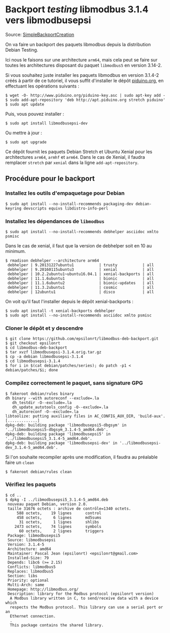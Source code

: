 # Backport _testing_ libmodbus 3.1.4 vers libmodbusepsi

Source: [SimpleBackportCreation](https://wiki.debian.org/fr/SimpleBackportCreation)

On va faire un backport des paquets  libmodbus depuis la distribution Debian 
Testing.  

Ici nous le faisons sur une architecture `arm64`, mais cela peut se faire sur 
toutes les architectures disposant du paquet `libmodbus5` en version 3.14-2.

Si vous souhaitez juste installer les paquets libmodbus en version 3.1.4-2 créés à 
partir de ce tutoriel, il vous suffit d'installer le dépôt 
[piduino.org](http://apt.piduino.org), en effectuant les opérations suivants :

    $ wget -O- http://www.piduino.org/piduino-key.asc | sudo apt-key add -
    $ sudo add-apt-repository 'deb http://apt.piduino.org stretch piduino'
    $ sudo apt update

Puis, vous pouvez installer :

    $ sudo apt install libmodbusepsi-dev

Ou mettre à jour :

    $ sudo apt upgrade

Ce dépôt fournit les paquets Debian Stretch et Ubuntu Xenial pour les 
architectures `arm64`, `armhf` et `arm64`. Dans le cas de Xenial, il faudra 
remplacer `stretch` par `xenial` dans la ligne `add-apt-repository`.

## Procédure pour le backport

### Installez les outils d'empaquetage pour Debian

    $ sudo apt install --no-install-recommends packaging-dev debian-keyring devscripts equivs libdistro-info-perl

### Installez les dépendances de `libmodbus`

    $ sudo apt install --no-install-recommends debhelper asciidoc xmlto psmisc

Dans le cas de xenial, il faut que la version de debhelper soit en 10 au 
minimum.

    $ rmadison debhelper --architecture arm64
     debhelper | 9.20131227ubuntu1           | trusty           | all
     debhelper | 9.20160115ubuntu3           | xenial           | all
     debhelper | 10.2.2ubuntu1~ubuntu16.04.1 | xenial-backports | all
     debhelper | 11.1.6ubuntu1               | bionic           | all
     debhelper | 11.1.6ubuntu2               | bionic-updates   | all
     debhelper | 11.3.2ubuntu1               | cosmic           | all
     debhelper | 12ubuntu1                   | disco            | all

On voit qu'il faut l'installer depuis le dépôt xenial-backports :

    $ sudo apt install -t xenial-backports debhelper
    $ sudo apt install --no-install-recommends asciidoc xmlto psmisc


### Cloner le dépôt et y descendre

    $ git clone https://github.com/epsilonrt/libmodbus-deb-backport.git
    $ git checkout epsilonrt
    $ cd libmodbus-deb-backport
    $ tar xvzf libmodbusepsi-3.1.4.orig.tar.gz
    $ cp -a debian libmodbusepsi-3.1.4
    $ cd libmodbusepsi-3.1.4
    $ for i in $(cat debian/patches/series); do patch -p1 < debian/patches/$i; done

### Compilez correctement le paquet, sans signature GPG

    $ fakeroot debian/rules binary
    dh binary --with autoreconf --exclude=.la
       dh_testdir -O--exclude=.la
       dh_update_autotools_config -O--exclude=.la
       dh_autoreconf -O--exclude=.la
    libtoolize: putting auxiliary files in AC_CONFIG_AUX_DIR, 'build-aux'.
    [.............]
    dpkg-deb: building package 'libmodbusepsi5-dbgsym' in '../libmodbusepsi5-dbgsym_3.1.4-5_amd64.deb'.
    dpkg-deb: building package 'libmodbusepsi5' in '../libmodbusepsi5_3.1.4-5_amd64.deb'.
    dpkg-deb: building package 'libmodbusepsi-dev' in '../libmodbusepsi-dev_3.1.4-5_amd64.deb'.

Si l'on souhaite recompiler après une modification, il faudra au préalable faire un `clean`

    $ fakeroot debian/rules clean


### Vérifiez les paquets

    $ cd ..
    $ dpkg -I ../libmodbusepsi5_3.1.4-5_amd64.deb 
     nouveau paquet Debian, version 2.0.
     taille 31676 octets : archive de contrôle=1340 octets.
         588 octets,    19 lignes      control              
         458 octets,     6 lignes      md5sums              
          31 octets,     1 lignes      shlibs               
        2473 octets,    74 lignes      symbols              
          60 octets,     2 lignes      triggers             
     Package: libmodbusepsi5
     Source: libmodbusepsi
     Version: 3.1.4-5
     Architecture: amd64
     Maintainer: Pascal Jean (epsilonrt) <epsilonrt@gmail.com>
     Installed-Size: 79
     Depends: libc6 (>= 2.15)
     Conflicts: libmodbus5
     Replaces: libmodbus5
     Section: libs
     Priority: optional
     Multi-Arch: same
     Homepage: http://libmodbus.org/
     Description: library for the Modbus protocol (epsilonrt version)
      A Modbus library written in C, to send/receive data with a device which
      respects the Modbus protocol. This library can use a serial port or an
      Ethernet connection.
      .
      This package contains the shared library.


